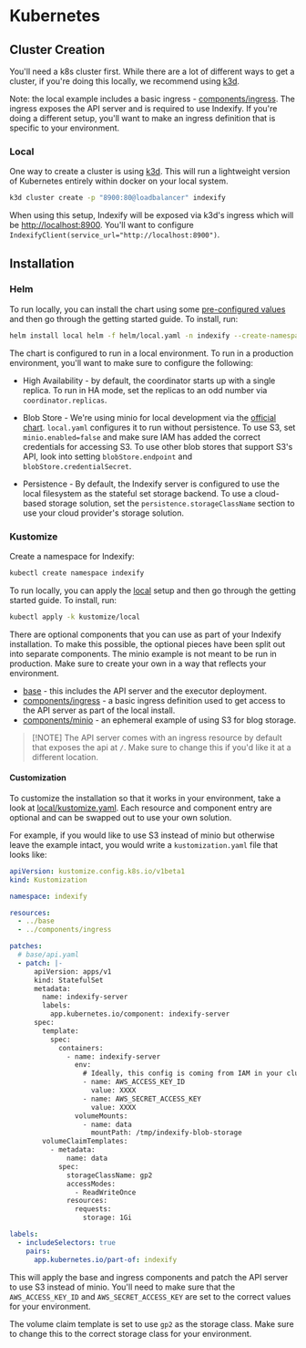 # Kubernetes

## Cluster Creation

You'll need a k8s cluster first. While there are a lot of different ways to get
a cluster, if you're doing this locally, we recommend using [k3d][k3d].

[k3d]: https://k3d.io/v5.6.3/#releases

Note: the local example includes a basic ingress -
[components/ingress](kustomize/components/ingress). The ingress exposes the API
server and is required to use Indexify. If you're doing a different setup,
you'll want to make an ingress definition that is specific to your environment.

### Local

One way to create a cluster is using [k3d][k3d]. This will run a lightweight
version of Kubernetes entirely within docker on your local system.

```bash
k3d cluster create -p "8900:80@loadbalancer" indexify
```

When using this setup, Indexify will be exposed via k3d's ingress which will be
[http://localhost:8900](http://localhost:8900). You'll want to configure
`IndexifyClient(service_url="http://localhost:8900")`.

## Installation

### Helm

To run locally, you can install the chart using some
[pre-configured values](helm/local.yaml) and then go through the getting started
guide. To install, run:

```bash
helm install local helm -f helm/local.yaml -n indexify --create-namespace
```

The chart is configured to run in a local environment. To run in a production
environment, you'll want to make sure to configure the following:

- High Availability - by default, the coordinator starts up with a single
  replica. To run in HA mode, set the replicas to an odd number via
  `coordinator.replicas`.

- Blob Store - We're using minio for local development via the [official
  chart][minio]. `local.yaml` configures it to run without persistence. To use
  S3, set `minio.enabled=false` and make sure IAM has added the correct
  credentials for accessing S3. To use other blob stores that support S3's API,
  look into setting `blobStore.endpoint` and `blobStore.credentialSecret`.

- Persistence - By default, the Indexify server is configured to use the
  local filesystem as the stateful set storage backend. To use a cloud-based
  storage solution, set the `persistence.storageClassName` section to use your cloud provider's storage solution.

### Kustomize

Create a namespace for Indexify:

```bash
kubectl create namespace indexify
```

To run locally, you can apply the [local](kustomize/local) setup and then go
through the getting started guide. To install, run:

```bash
kubectl apply -k kustomize/local
```

There are optional components that you can use as part of your Indexify
installation. To make this possible, the optional pieces have been split out
into separate components. The minio example is not meant to be
run in production. Make sure to create your own in a way that reflects your
environment.

- [base](kustomize/base) - this includes the API server and the executor deployment.
- [components/ingress](kustomize/components/ingress) - a basic ingress
  definition used to get access to the API server as part of the local install.
- [components/minio](kustomize/components/minio) - an ephemeral example of using
  S3 for blog storage.

> [!NOTE] The API server comes with an ingress resource by default that exposes
> the api at `/`. Make sure to change this if you'd like it at a different
> location.

#### Customization

To customize the installation so that it works in your environment, take a look
at [local/kustomize.yaml](kustomize/local/kustomization.yaml). Each resource and
component entry are optional and can be swapped out to use your own solution.

For example, if you would like to use S3 instead of minio but otherwise leave
the example intact, you would write a `kustomization.yaml` file that looks like:

```yaml
apiVersion: kustomize.config.k8s.io/v1beta1
kind: Kustomization

namespace: indexify

resources:
  - ../base
  - ../components/ingress

patches:
  # base/api.yaml
  - patch: |-
      apiVersion: apps/v1
      kind: StatefulSet
      metadata:
        name: indexify-server
        labels:
          app.kubernetes.io/component: indexify-server
      spec:
        template:
          spec:
            containers:
              - name: indexify-server
                env:
                  # Ideally, this config is coming from IAM in your cluster.
                  - name: AWS_ACCESS_KEY_ID
                    value: XXXX
                  - name: AWS_SECRET_ACCESS_KEY
                    value: XXXX
                volumeMounts:
                  - name: data
                    mountPath: /tmp/indexify-blob-storage
        volumeClaimTemplates:
          - metadata:
              name: data
            spec:
              storageClassName: gp2
              accessModes:
                - ReadWriteOnce
              resources:
                requests:
                  storage: 1Gi

labels:
  - includeSelectors: true
    pairs:
      app.kubernetes.io/part-of: indexify
```

This will apply the base and ingress components and patch the API server to use
S3 instead of minio. You'll need to make sure that the `AWS_ACCESS_KEY_ID` and
`AWS_SECRET_ACCESS_KEY` are set to the correct values for your environment.

The volume claim template is set to use `gp2` as the storage class. Make sure to
change this to the correct storage class for your environment.

[minio]: https://github.com/minio/minio/tree/master/helm/minio
